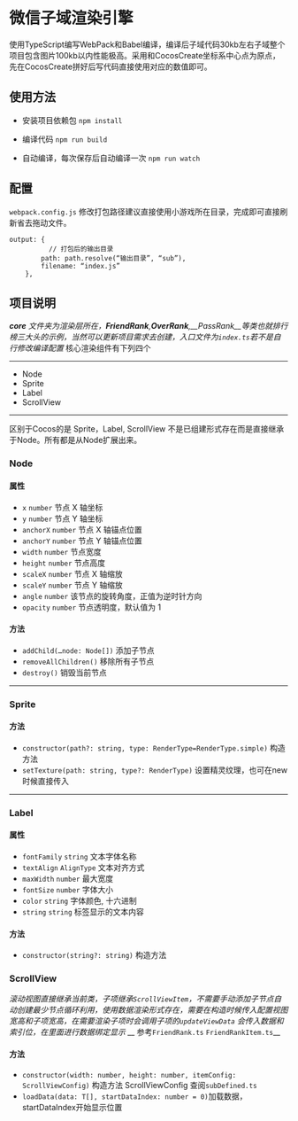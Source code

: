 # 微信子域渲染引擎
使用TypeScript编写WebPack和Babel编译，编译后子域代码30kb左右子域整个项目包含图片100kb以内性能极高。采用和CocosCreate坐标系中心点为原点，先在CocosCreate拼好后写代码直接使用对应的数值即可。
## 使用方法
* 安装项目依赖包
`npm install`

* 编译代码
`npm run build`

* 自动编译，每次保存后自动编译一次
`npm run watch`

## 配置
`webpack.config.js`
修改打包路径建议直接使用小游戏所在目录，完成即可直接刷新省去拖动文件。
```
output: {
		  // 打包后的输出目录
        path: path.resolve(“输出目录”, “sub”),
        filename: “index.js”
    },

```

## 项目说明
*__core__ 文件夹为渲染层所在，__FriendRank__,__OverRank__,__PassRank__等类也就排行榜三大头的示例，当然可以更新项目需求去创建，入口文件为`index.ts`若不是自行修改编译配置*
核心渲染组件有下列四个
- - - -
* Node
* Sprite
* Label
* ScrollView
- - - -
区别于Cocos的是 Sprite，Label, ScrollView 不是已组建形式存在而是直接继承于Node。所有都是从Node扩展出来。

### Node

#### 属性
* `x`  `number` 节点 X 轴坐标
* `y`  `number` 节点 Y 轴坐标
* `anchorX`  `number`  节点 X 轴锚点位置
* `anchorY`  `number`  节点 Y 轴锚点位置
* `width`  `number`  节点宽度
* `height`  `number`  节点高度
* `scaleX`  `number` 节点 X 轴缩放
* `scaleY`  `number` 节点 Y 轴缩放
* `angle`  `number`  该节点的旋转角度，正值为逆时针方向
* `opacity`  `number` 节点透明度，默认值为 1

#### 方法
* `addChild(…node: Node[])`  添加子节点
* `removeAllChildren()` 移除所有子节点
* `destroy()` 销毁当前节点
- - - -

### Sprite

#### 方法
* `constructor(path?: string, type: RenderType=RenderType.simple)` 构造方法
* `setTexture(path: string, type?: RenderType)`   设置精灵纹理，也可在new 时候直接传入
- - - -

### Label

#### 属性
* `fontFamily` `string`  文本字体名称
* `textAlign` `AlignType`  文本对齐方式
* `maxWidth` `number` 最大宽度
* `fontSize` `number`  字体大小
* `color` `string`  字体颜色, 十六进制
* `string` `string`  标签显示的文本内容

#### 方法
* `constructor(string?: string)` 构造方法

### ScrollView
*滚动视图直接继承当前类，子项继承`ScrollViewItem`，不需要手动添加子节点自动创建最少节点循环利用，使用数据渲染形式存在，需要在构造时候传入配置视图宽高和子项宽高，在需要渲染子项时会调用子项的`updateViewData` 会传入数据和索引位，在里面进行数据绑定显示*
__ 参考`FriendRank.ts` `FriendRankItem.ts`__
#### 方法
* `constructor(width: number, height: number, itemConfig: ScrollViewConfig)` 构造方法 ScrollViewConfig 查阅`subDefined.ts`
* `loadData(data: T[], startDataIndex: number = 0)`加载数据，startDataIndex开始显示位置